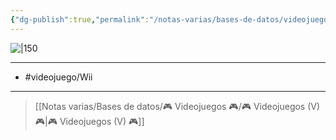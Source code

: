 ```yaml
---
{"dg-publish":true,"permalink":"/notas-varias/bases-de-datos/videojuegos/v-wii-sports/"}
---
```



![|150](https://images.igdb.com/igdb/image/upload/t_cover_big/co3vge.jpg)

---

- #videojuego/Wii

---

> [[Notas varias/Bases de datos/🎮 Videojuegos 🎮/🎮 Videojuegos (V) 🎮\|🎮 Videojuegos (V) 🎮]]